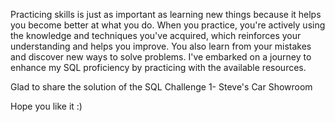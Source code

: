 Practicing skills is just as important as learning new things because it helps you become better at what you do. When you practice, you're actively using the knowledge and techniques you've acquired, which reinforces your understanding and helps you improve. You also learn from your mistakes and discover new ways to solve problems.
I've embarked on a journey to enhance my SQL proficiency by practicing with the available resources.

Glad to share the solution of the SQL Challenge 1- Steve's Car Showroom

Hope you like it :)
